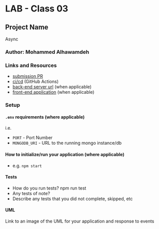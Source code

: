 # LAB - Class 03

## Project Name
Async

### Author: Mohammed Alhawamdeh

### Links and Resources

- [submission PR](http://xyz.com)
- [ci/cd](http://xyz.com) (GitHub Actions)
- [back-end server url](http://xyz.com) (when applicable)
- [front-end application](http://xyz.com) (when applicable)

### Setup

#### `.env` requirements (where applicable)

i.e.

- `PORT` - Port Number
- `MONGODB_URI` - URL to the running mongo instance/db

#### How to initialize/run your application (where applicable)

- e.g. `npm start`

#### Tests

- How do you run tests?
npm run test
- Any tests of note?
- Describe any tests that you did not complete, skipped, etc

#### UML

Link to an image of the UML for your application and response to events